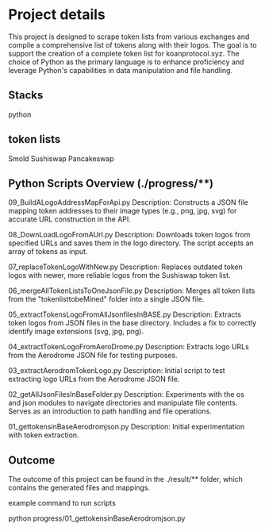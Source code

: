 # Project details

This project is designed to scrape token lists from various exchanges and compile a comprehensive list of tokens along with their logos. The goal is to support the creation of a complete token list for koanprotocol.xyz. The choice of Python as the primary language is to enhance proficiency and leverage Python's capabilities in data manipulation and file handling.

## Stacks

python

## token lists

Smold
Sushiswap
Pancakeswap

## Python Scripts Overview (./progress/**)

09_BuildALogoAddressMapForApi.py
    Description: Constructs a JSON file mapping token addresses to their image types (e.g., png, jpg, svg) for accurate URL construction in the API.

08_DownLoadLogoFromAUrl.py
    Description: Downloads token logos from specified URLs and saves them in the logo directory. The script accepts an array of tokens as input.

07_replaceTokenLogoWithNew.py
Description: Replaces outdated token logos with newer, more reliable logos from the Sushiswap token list.

06_mergeAllTokenListsToOneJsonFile.py
Description: Merges all token lists from the "tokenlisttobeMined" folder into a single JSON file.

05_extractTokensLogoFromAllJsonfilesInBASE.py
Description: Extracts token logos from JSON files in the base directory. Includes a fix to correctly identify image extensions (svg, jpg, png).

04_extractTokenLogoFromAeroDrome.py
Description: Extracts logo URLs from the Aerodrome JSON file for testing purposes.

03_extractAerodromTokenLogo.py
Description: Initial script to test extracting logo URLs from the Aerodrome JSON file.

02_getAllJsonFilesInBaseFolder.py
Description: Experiments with the os and json modules to navigate directories and manipulate file contents. Serves as an introduction to path handling and file operations.

01_gettokensinBaseAerodromjson.py
Description: Initial experimentation with token extraction.


## Outcome
The outcome of this project can be found in the ./result/** folder, which contains the generated files and mappings.

example command to run scripts

python  progress/01_gettokensinBaseAerodromjson.py